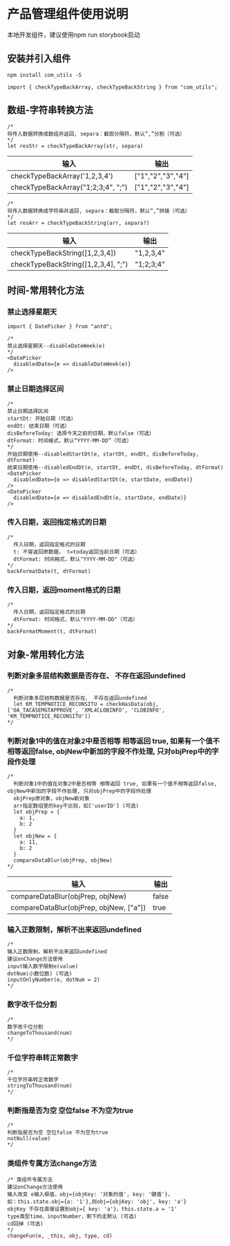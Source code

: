 # 产品管理组件使用说明

本地开发组件，建议使用npm run storybook启动


## 安装并引入组件
```
npm install com_utils -S

import { checkTypeBackArray, checkTypeBackString } from "com_utils";
```

## 数组-字符串转换方法
```
/*
将传入数据转换成数组并返回, separa：截取分隔符，默认“,”分割（可选）
*/
let resStr = checkTypeBackArray(str, separa)
```
| 输入 | 输出 |
| --------- | --------- |
| checkTypeBackArray('1,2,3,4')| ["1","2","3","4"]
| checkTypeBackArray("1;2;3;4", ";")| ["1","2","3","4"]
```
/*
将传入数据转换成字符串并返回, separa：截取分隔符，默认“,”拼接（可选）
*/
let resArr = checkTypeBackString(arr, separa?)
```
| 输入 | 输出 |
| --------- | --------- |
| checkTypeBackString([1,2,3,4])| "1,2,3,4"
| checkTypeBackString([1,2,3,4], ";")| "1;2;3;4"


## 时间-常用转化方法

### 禁止选择星期天
```
import { DatePicker } from "antd";

/*
禁止选择星期天--disableDateWeek(e)
*/
<DatePicker
  disabledDate={e => disableDateWeek(e)}
/>
```

### 禁止日期选择区间
```
/*
禁止日期选择区间
startDt: 开始日期（可选）
endDt: 结束日期（可选）
disBeforeToday: 选择今天之前的日期，默认false（可选）
dtFormat: 时间格式，默认“YYYY-MM-DD”（可选）
*/
开始日期使用--disabledStartDt(e, startDt, endDt, disBeforeToday, dtFormat)
结束日期使用--disabledEndDt(e, startDt, endDt, disBeforeToday, dtFormat)
<DatePicker
  disabledDate={e => disabledStartDt(e, startDate, endDate)}
/>
<DatePicker
  disabledDate={e => disabledEndDt(e, startDate, endDate)}
/>
```

### 传入日期，返回指定格式的日期
```
/*
  传入日期，返回指定格式的日期
  t: 不穿返回原数据， t=today返回当前日期（可选）
  dtFormat: 时间格式，默认"YYYY-MM-DD"（可选）
*/
backFormatDate(t, dtFormat)
```

### 传入日期，返回moment格式的日期
```
/*
  传入日期，返回指定格式的日期
  dtFormat: 时间格式，默认"YYYY-MM-DD"（可选）
*/
backFormatMoment(t, dtFormat)
```

## 对象-常用转化方法

### 判断对象多层结构数据是否存在、 不存在返回undefined
```
/*
  判断对象多层结构数据是否存在、 不存在返回undefined
  let KM_TEMPNOTICE_RECONSITU = checkHasData(obj, ['OA_TACASEMGTAPPROVE', 'XML4CLOBINFO', 'CLOBINFO', 'KM_TEMPNOTICE_RECONSITU'])
*/
```

### 判断对象1中的值在对象2中是否相等 相等返回 true, 如果有一个值不相等返回false, objNew中新加的字段不作处理, 只对objPrep中的字段作处理
```
/*
  判断对象1中的值在对象2中是否相等 相等返回 true, 如果有一个值不相等返回false, objNew中新加的字段不作处理, 只对objPrep中的字段作处理
  objPrep原对象，objNew新对象
  arr指定数组里的key不比较，如['userID'] (可选)
  let objPrep = {
    a: 1,
    b: 2
  }
  let objNew = {
    a: 11,
    b: 2
  }
  compareDataBlur(objPrep, objNew)
*/
```
| 输入 | 输出 |
| --------- | --------- |
| compareDataBlur(objPrep, objNew)| false
| compareDataBlur(objPrep, objNew, ["a"])| true

### 输入正数限制，解析不出来返回undefined
```
/*
输入正数限制，解析不出来返回undefined
建议onChange方法使用
input输入数字限制e(value)
dotNum(小数位数) (可选)
inputOnlyNumber(e, dotNum = 2)
*/
```

### 数字改千位分割
```
/*
数字改千位分割
changeToThousand(num)
*/
```

### 千位字符串转正常数字
```
/*
千位字符串转正常数字
stringToThousand(num)
*/
```

### 判断指是否为空 空位false 不为空为true
```
/*
判断指是否为空 空位false 不为空为true
notNull(value)
*/
```

### 类组件专属方法change方法
```
/* 类组件专属方法
建议onChange方法使用
输入改变 e输入框值，obj={objKey: '对象的值', key: '键值'}，
如：this.state.obj={a: '1'},则obj={objKey: 'obj', key: 'a'}
objKey 不存在直接设置到obj={ key: 'a'}，this.state.a = '1'
type类型time、inputNumber，剩下的走默认 (可选)
cd回掉 (可选)
*/
changeFun(e, _this, obj, type, cd)
```